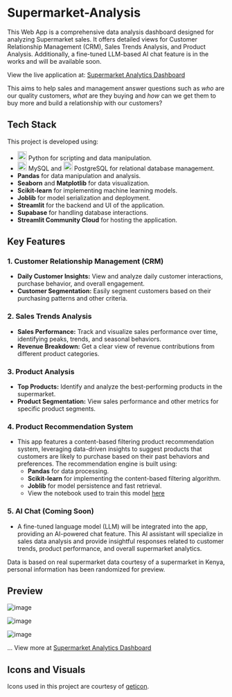 # Supermarket-Analysis

This Web App is a comprehensive data analysis dashboard designed for analyzing Supermarket sales. It offers detailed views for Customer Relationship Management (CRM), Sales Trends Analysis, and Product Analysis. Additionally, a fine-tuned LLM-based AI chat feature is in the works and will be available soon.

View the live application at: [Supermarket Analytics Dashboard](https://supermarket-analytics-dashboard.streamlit.app/)

This aims to help sales and management answer questions such as _who_ are our quality customers, _what_ are they buying and _how_ can we get them to buy more and build a relationship with our customers?

## Tech Stack

This project is developed using:
- <a href="https://www.python.org/" title="Python"><img src="https://github.com/get-icon/geticon/raw/master/icons/python.svg" alt="Python" width="21px" height="21px"></a> Python for scripting and data manipulation.
- <a href="https://dev.mysql.com/" title="MySQL"><img src="https://github.com/get-icon/geticon/raw/master/icons/mysql.svg" alt="MySQL" width="21px" height="21px"></a> MySQL and <a href="https://www.postgresql.org/" title="PostgreSQL"><img src="https://github.com/get-icon/geticon/raw/master/icons/postgresql.svg" alt="PostgreSQL" width="21px" height="21px"></a> PostgreSQL for relational database management.
- **Pandas** for data manipulation and analysis.
- **Seaborn** and **Matplotlib** for data visualization.
- **Scikit-learn** for implementing machine learning models.
- **Joblib** for model serialization and deployment.
- **Streamlit** for the backend and UI of the application.
- **Supabase** for handling database interactions.
- **Streamlit Community Cloud** for hosting the application.

## Key Features

### 1. **Customer Relationship Management (CRM)**
   - **Daily Customer Insights:** View and analyze daily customer interactions, purchase behavior, and overall engagement.
   - **Customer Segmentation:** Easily segment customers based on their purchasing patterns and other criteria.

### 2. **Sales Trends Analysis**
   - **Sales Performance:** Track and visualize sales performance over time, identifying peaks, trends, and seasonal behaviors.
   - **Revenue Breakdown:** Get a clear view of revenue contributions from different product categories.

### 3. **Product Analysis**
   - **Top Products:** Identify and analyze the best-performing products in the supermarket.
   - **Product Segmentation:** View sales performance and other metrics for specific product segments.

### 4. **Product Recommendation System**
   - This app features a content-based filtering product recommendation system, leveraging data-driven insights to suggest products that customers are likely to purchase based on their past behaviors and preferences. The recommendation engine is built using:
     - **Pandas** for data processing.
     - **Scikit-learn** for implementing the content-based filtering algorithm.
     - **Joblib** for model persistence and fast retrieval.
     - View the notebook used to train this model [here](https://colab.research.google.com/drive/1-hjoyNgRj2KtlPsl87aTI0xqu0VTwx4M?usp=sharing)

### 5. **AI Chat (Coming Soon)**
   - A fine-tuned language model (LLM) will be integrated into the app, providing an AI-powered chat feature. This AI assistant will specialize in sales data analysis and provide insightful responses related to customer trends, product performance, and overall supermarket analytics.

Data is based on real supermarket data courtesy of a supermarket in Kenya, personal information has been randomized for preview.

## Preview

![image](https://github.com/user-attachments/assets/60a3d512-af36-4150-89e2-d9077d817bb3)

![image](https://github.com/user-attachments/assets/b8d1480a-949a-45e3-84b6-9d973b41c8d4)

![image](https://github.com/user-attachments/assets/09f0bec2-ebc8-4318-9463-90c3a46a4e33)

... View more at [Supermarket Analytics Dashboard](https://supermarket-analytics-dashboard.streamlit.app/)

## Icons and Visuals
Icons used in this project are courtesy of [geticon](https://github.com/get-icon/geticon).
